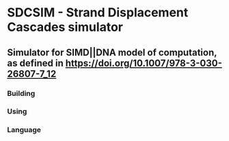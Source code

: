 # SDCSIM - Strand Displacement Cascades simulator
## Simulator for SIMD||DNA model of computation, as defined in https://doi.org/10.1007/978-3-030-26807-7_12

### Building

### Using

### Language
